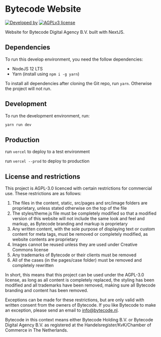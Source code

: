 # Bytecode Website

[![Developed by](https://img.shields.io/badge/Developed%20by-Bytecode.nl-green.svg)](https://bytecode.nl)
[![AGPLv3 license](https://img.shields.io/badge/License-AGPLv3-blue.svg)](https://www.gnu.org/licenses/agpl-3.0.en.html)

Website for Bytecode Digital Agency B.V. built with NextJS.

## Dependencies

To run this develop environment, you need the follow dependencies:

* NodeJS 12 LTS
* Yarn (install using `npm i -g yarn`)

To install all dependencies after cloning the Git repo, run `yarn`. Otherwise the project will not run.

## Development

To run the development environment, run:

```sh
yarn run dev
```

## Production

run `vercel` to deploy to a test environment

run `vercel --prod` to deploy to production
## License and restrictions

This project is AGPL-3.0 licenced with certain restrictions for commercial use. These restrictions are as follows:

1. The files in the content, static, src/pages and src/image folders are proprietary, unless stated otherwise on the top of the file
2. The styles/theme.js file must be completely modified so that a modified version of this website will not include the same look and feel and markup, as Bytecode branding and markup is proprietary
3. Any written content, with the sole purpose of displaying text or custom content for meta tags, must be removed or completely modified, as website contents are proprietary
4. Images cannot be reused unless they are used under Creative Commons license
5. Any trademarks of Bytecode or their clients must be removed
6. All of the cases (in the pages/case folder) must be removed and completely rewritten

In short, this means that this project can be used under the AGPL-3.0 license, as long as all content is completely replaced, the styling has been modified and all trademarks have been removed, making sure all Bytecode branding and content has been removed.

Exceptions can be made for these restrictions, but are only valid with written consent from the owners of Bytecode. If you like Bytecode to make an exception, please send an email to [info@bytecode.nl](mailto:info@bytecode.nl).

Bytecode in this context means either Bytecode Holding B.V. or Bytecode Digital Agency B.V. as registered at the Handelsregister/KvK/Chamber of Commerce in The Netherlands.

